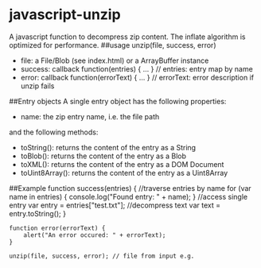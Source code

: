 # javascript-unzip
A javascript function to decompress zip content. The inflate algorithm is optimized for performance.
##usage
unzip(file, success, error)
- file: a File/Blob (see index.html) or a ArrayBuffer instance
- success: callback function(entries) { ... } // entries: entry map by name
- error: callback function(errorText) { ... } // errorText: error description if unzip fails

##Entry objects
A single entry object has the following properties:
- name: the zip entry name, i.e. the file path

and the following methods:
- toString(): returns the content of the entry as a String
- toBlob(): returns the content of the entry as a Blob
- toXML(): returns the content of the entry as a DOM Document
- toUint8Array(): returns the content of the entry as a Uint8Array

##Example
	function success(entries) {
		//traverse entries by name
		for (var name in entries) {
			console.log("Found entry: " + name);
		}
		//access single entry
		var entry = entries["test.txt"];
		//decompress text
		var text = entry.toString();
	}

	function error(errorText) {
		alert("An error occured: " + errorText);
	}

	unzip(file, success, error); // file from input e.g.


